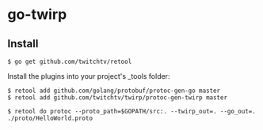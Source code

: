 # go-twirp

## Install

```
$ go get github.com/twitchtv/retool
```

Install the plugins into your project's _tools folder:

```
$ retool add github.com/golang/protobuf/protoc-gen-go master
$ retool add github.com/twitchtv/twirp/protoc-gen-twirp master
```

```
$ retool do protoc --proto_path=$GOPATH/src:. --twirp_out=. --go_out=. ./proto/HelloWorld.proto
```